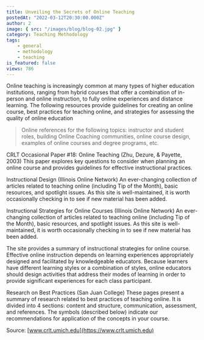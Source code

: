 ```yaml
---
title: Unveiling the Secrets of Online Teaching
postedAt: "2022-03-12T20:30:00.000Z"
author: 2
image: { src: "/images/blog/blog-02.jpg" }
category: Teaching Methodology
tags:
    - general
    - methodology
    - teaching
is_featured: false
views: 786
---
```


Online teaching is increasingly common at many types of higher education institutions, ranging from hybrid courses that offer a combination of in-person and online instruction, to fully online experiences and distance learning. The following resources provide guidelines for creating an online course, best practices for teaching online, and strategies for assessing the quality of online education

> Online references for the following topics: instructor and student roles, building Online Coaching communities, online course design, examples of online courses and degree programs, etc.

CRLT Occasional Paper #18: Online Teaching (Zhu, Dezure, & Payette, 2003)
This paper explores key questions to consider when planning an online course and provides guidelines for effective instructional practices.

Instructional Design (Illinois Online Network)
An ever-changing collection of articles related to teaching online (including Tip of the Month), basic resources, and spotlight issues. As this site is well-maintained, it is worth occasionally checking in to see if new material has been added.

Instructional Strategies for Online Courses (Illinois Online Network)
An ever-changing collection of articles related to teaching online (including Tip of the Month), basic resources, and spotlight issues. As this site is well-maintained, it is worth occasionally checking in to see if new material has been added.

The site provides a summary of instructional strategies for online course. Effective online instruction depends on learning experiences appropriately designed and facilitated by knowledgeable educators. Because learners have different learning styles or a combination of styles, online educators should design activities that address their modes of learning in order to provide significant experiences for each class participant.

Research on Best Practices (San Juan College)
These pages present a summary of research related to best practices of teaching online. It is divided into 4 sections: content and structure, communication, assessment, and references. The symbols (described below) indicate our recommendations for application of the concepts in your course.

Source: [www.crlt.umich.edu](https://www.crlt.umich.edu)
